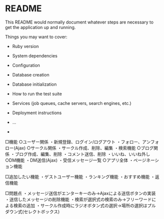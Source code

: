 # README

This README would normally document whatever steps are necessary to get the
application up and running.

Things you may want to cover:

* Ruby version

* System dependencies

* Configuration

* Database creation

* Database initialization

* How to run the test suite

* Services (job queues, cache servers, search engines, etc.)

* Deployment instructions

* ...
* 


□機能
  ○ユーザー関係
    ・新規登録、ログイン/ログアウト
    ・フォロー、アンフォロー(Ajax)
  ○サークル関係
    ・サークル作成、削除、編集
    ・検索機能
  ○ブログ関係
    ・ブログ作成、編集、削除
    ・コメント送信、削除
    ・いいね、いいね外し
  ○DM機能
    ・DM送信(Ajax)
    ・受信メッセージ一覧
  ○アプリ全体
    ・ページネーション機能
    
□追加したい機能
  ・ゲストユーザー機能
  ・ランキング機能
  ・おすすめ機能
  ・返信機能

□問題点
  ・メッセージ送信がエンターキーのみ→Ajaxによる送信ボタンの実装
  ・送信したメッセージの削除機能
  ・検索が選択式の検索のみ→フリーワードによる検索の追加
  ・サークル作成時にラジオボタン式の選択→場所の選択はプルダウン式(セレクトボックス)